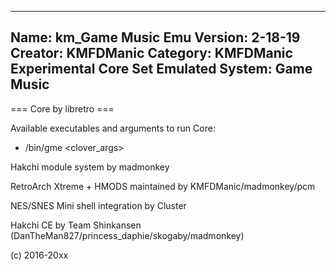 -----------------------
Name: km_Game Music Emu
Version: 2-18-19
Creator: KMFDManic
Category: KMFDManic Experimental Core Set
Emulated System: Game Music
-----------------------
=== Core by libretro ===

Available executables and arguments to run Core:
- /bin/gme <rom> <clover_args>

Hakchi module system by madmonkey

RetroArch Xtreme + HMODS maintained by KMFDManic/madmonkey/pcm

NES/SNES Mini shell integration by Cluster

Hakchi CE by Team Shinkansen (DanTheMan827/princess_daphie/skogaby/madmonkey)

(c) 2016-20xx

